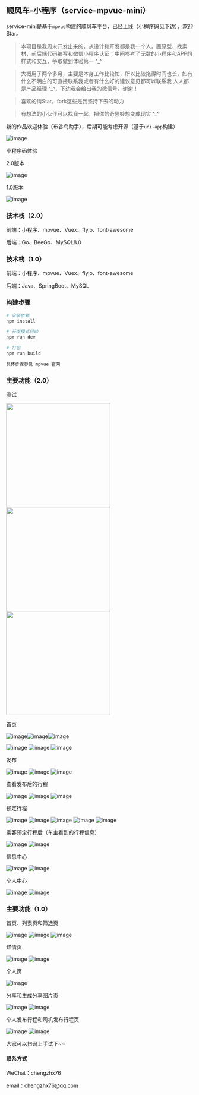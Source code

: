 ## 顺风车-小程序（service-mpvue-mini）

service-mini是基于`mpvue`构建的顺风车平台，已经上线（小程序码见下边），欢迎Star。

> 本项目是我周末开发出来的，从设计和开发都是我一个人，画原型、找素材、前后端代码编写和微信小程序认证；中间参考了无数的小程序和APP的样式和交互，争取做到体验第一 ^_^

> 大概用了两个多月，主要是本身工作比较忙，所以比较拖得时间也长，如有什么不明白的可直接联系我或者有什么好的建议意见都可以联系我 人人都是产品经理 ^_^，下边我会给出我的微信号，谢谢！

> 喜欢的请Star，fork这些是我坚持下去的动力

> 有想法的小伙伴可以找我一起，把你的奇思妙想变成现实 ^_^



新的作品欢迎体验（布谷鸟助手），后期可能考虑开源（基于`uni-app`构建）

![image](https://github.com/chengzhx76/service-mpvue-mini/blob/master/resource/qrcode_remind.jpg)


小程序码体验

2.0版本

![image](https://github.com/chengzhx76/service-mpvue-mini/blob/master/resource/car_2.0.jpg)

1.0版本

![image](https://github.com/chengzhx76/service-mpvue-mini/blob/master/resource/qrcode.jpg)


### 技术栈（2.0）

前端：小程序、mpvue、Vuex、flyio、font-awesome

后端：Go、BeeGo、MySQL8.0


### 技术栈（1.0）

前端：小程序、mpvue、Vuex、flyio、font-awesome

后端：Java、SpringBoot、MySQL


### 构建步骤

``` bash
# 安装依赖
npm install

# 开发模式启动
npm run dev

# 打包
npm run build

具体步骤参见 mpvue 官网
```

### 主要功能（2.0）

测试

<img src="https://github.com/chengzhx76/service-mpvue-mini/blob/master/resource/2.0/10.jpg" width="280px" style="max-width: 280rpx; display: inline-block;">
<img src="https://github.com/chengzhx76/service-mpvue-mini/blob/master/resource/2.0/11.jpg" width="280px" style="max-width: 280rpx; display: inline-block;">
<img src="https://github.com/chengzhx76/service-mpvue-mini/blob/master/resource/2.0/12.jpg" width="280px" style="max-width: 280rpx; display: inline-block;">


首页

![image](https://github.com/chengzhx76/service-mpvue-mini/blob/master/resource/2.0/10.jpg)![image](https://github.com/chengzhx76/service-mpvue-mini/blob/master/resource/2.0/11.jpg)![image](https://github.com/chengzhx76/service-mpvue-mini/blob/master/resource/2.0/12.jpg)

![image](https://github.com/chengzhx76/service-mpvue-mini/blob/master/resource/1.0/mp-1.jpg)
![image](https://github.com/chengzhx76/service-mpvue-mini/blob/master/resource/1.0/mp-2.jpg)
![image](https://github.com/chengzhx76/service-mpvue-mini/blob/master/resource/1.0/mp-3.jpg)


发布

![image](https://github.com/chengzhx76/service-mpvue-mini/blob/master/resource/2.0/20.jpg)
![image](https://github.com/chengzhx76/service-mpvue-mini/blob/master/resource/2.0/21.jpg)
![image](https://github.com/chengzhx76/service-mpvue-mini/blob/master/resource/2.0/22.jpg)


查看发布后的行程

![image](https://github.com/chengzhx76/service-mpvue-mini/blob/master/resource/2.0/23.jpg)
![image](https://github.com/chengzhx76/service-mpvue-mini/blob/master/resource/2.0/24.jpg)
![image](https://github.com/chengzhx76/service-mpvue-mini/blob/master/resource/2.0/25.jpg)


预定行程

![image](https://github.com/chengzhx76/service-mpvue-mini/blob/master/resource/2.0/30.jpg)
![image](https://github.com/chengzhx76/service-mpvue-mini/blob/master/resource/2.0/31.jpg)
![image](https://github.com/chengzhx76/service-mpvue-mini/blob/master/resource/2.0/32.jpg)
![image](https://github.com/chengzhx76/service-mpvue-mini/blob/master/resource/2.0/33.jpg)
![image](https://github.com/chengzhx76/service-mpvue-mini/blob/master/resource/2.0/34.jpg)


乘客预定行程后（车主看到的行程信息）

![image](https://github.com/chengzhx76/service-mpvue-mini/blob/master/resource/2.0/40.jpg)
![image](https://github.com/chengzhx76/service-mpvue-mini/blob/master/resource/2.0/41.jpg)


信息中心

![image](https://github.com/chengzhx76/service-mpvue-mini/blob/master/resource/2.0/50.jpg)
![image](https://github.com/chengzhx76/service-mpvue-mini/blob/master/resource/2.0/51.jpg)


个人中心

![image](https://github.com/chengzhx76/service-mpvue-mini/blob/master/resource/2.0/60.jpg)
![image](https://github.com/chengzhx76/service-mpvue-mini/blob/master/resource/2.0/61.jpg)


### 主要功能（1.0）


首页、列表页和筛选页

![image](https://github.com/chengzhx76/service-mpvue-mini/blob/master/resource/1.0/mp-1.jpg)
![image](https://github.com/chengzhx76/service-mpvue-mini/blob/master/resource/1.0/mp-2.jpg)
![image](https://github.com/chengzhx76/service-mpvue-mini/blob/master/resource/1.0/mp-3.jpg)

详情页

![image](https://github.com/chengzhx76/service-mpvue-mini/blob/master/resource/1.0/mp-4.jpg)
![image](https://github.com/chengzhx76/service-mpvue-mini/blob/master/resource/1.0/mp-5.jpg)

个人页

![image](https://github.com/chengzhx76/service-mpvue-mini/blob/master/resource/1.0/mp-6.jpg)

分享和生成分享图片页

![image](https://github.com/chengzhx76/service-mpvue-mini/blob/master/resource/1.0/mp-7.jpg)
![image](https://github.com/chengzhx76/service-mpvue-mini/blob/master/resource/1.0/mp-8.jpg)

个人发布行程和司机发布行程页

![image](https://github.com/chengzhx76/service-mpvue-mini/blob/master/resource/1.0/mp-9.jpg)
![image](https://github.com/chengzhx76/service-mpvue-mini/blob/master/resource/1.0/mp-10.jpg)


大家可以扫码上手试下~~

#### 联系方式

WeChat：chengzhx76

email：chengzhx76@qq.com
